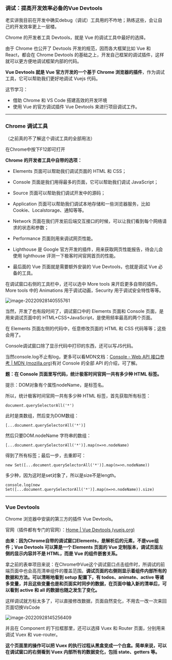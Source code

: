 ### 调试：提高开发效率必备的Vue Devtools

老实讲我目前在开发中确实debug（调试）工具用的不咋地；熟练这些，会让自己的开发效率更上一层楼。

Chrome 的开发者工具 Devtools，就是 Vue 的调试工具中最好的选择。

由于 Chrome 也公开了 Devtools 开发的规范，因而各大框架比如 Vue 和 React，都会在 Chrome Devtools 的基础之上，开发自己框架的调试插件，这样就可以更方便地调试框架内部的代码。

**Vue Devtools 就是 Vue 官方开发的一个基于 Chrome 浏览器的插件**，作为调试工具，它可以帮助我们更好地调试 Vuejs 代码。

这节学习：

* 借助 Chrome 和 VS Code 搭建高效的开发环境
* 使用 Vue 的官方调试插件 Vue Devtools 来进行项目调试工作。

<hr>

### Chrome 调试工具

（之前真的不了解这个调试工具的全部用法）

在Chrome中按下F12即可打开

**Chrome 的开发者工具中自带的选项：**

* Elements 页面可以帮助我们调试页面的 HTML 和 CSS；
* Console 页面是我们用得最多的页面，它可以帮助我们调试 JavaScript；
* Source 页面可以帮助我们调试开发中的源码；
* Application 页面可以帮助我们调试本地存储和一些浏览器服务，比如 Cookie、Localstorage、通知等等。
* Network 页面在我们开发前后端交互接口的时候，可以让我们看到每个网络请求的状态和参数；
* Performance 页面则用来调试网页性能。
* Lighthouse 是 Google 官方开发的插件，用来获取网页性能报告，待会儿会使用 lighthouse 评测一下极客时间官网首页的性能。

* 最后面的 Vue 页面就是需要额外安装的 Vue Devtools，也就是调试 Vue 必备的工具。



在调试窗口右侧的工具栏中，还可以选中 More tools 来开启更多自带的插件。More tools 中的 Animations 用于调试动画，Security 用于调试安全特性等等。

![image-20220928140555761](C:\Users\Dell\AppData\Roaming\Typora\typora-user-images\image-20220928140555761.png)

当然，开发了也有段时间了，调试窗口中的 Elements 页面和 Console 页面，是用来调试页面中的 HTML+CSS+JavaScript，是使用频率最高的两个页面。

在 Elements 页面左侧的代码中，任意修改页面的 HTML 和 CSS 代码等等；这些会用了。

Console调试窗口除了显示代码中打印的东西，还可以写JS代码。

当然console.log不止有log，更多可以看MDN文档：[Console - Web API 接口参考 | MDN (mozilla.org)](https://developer.mozilla.org/zh-CN/docs/Web/API/Console)有对 Console 的全部 API 的介绍，可了解。



**题：在 Console 页面里写代码，统计极客时间官网一共有多少种 HTML 标签。**

提示：DOM对象有个属性nodeName，是标签名。

所以，统计极客时间官网一共有多少种 HTML 标签，首先获取所有标签：

`document.querySelectorAll('*')`

此时是类数组，然后变为DOM数组：

`[...document.querySelectorAll('*')]`

然后只要DOM.nodeName 字符串的数组：

`[...document.querySelectorAll('*')].map(n=>n.nodeName)`

得到了所有标签；最后一步，去重即可：

`new Set([...document.querySelectorAll('*')].map(n=>n.nodeName))`

多少种，因为这时是set对象了，所以是size不是length。

`console.log(new Set([...document.querySelectorAll('*')].map(n=>n.nodeName)).size)`



<hr>

### Vue Devtools

Chrome 浏览器中安装的第三方的插件 Vue Devtools。

官网（插件都有专门的官网）：[Home | Vue Devtools (vuejs.org)](https://devtools.vuejs.org/)

**由来：因为Chrome自带的调试窗口Elements，是解析后的元素，不是vue组件；Vue Devtools 可以算是一个 Elements 页面的 Vue 定制版本，调试页面左侧的显示内容并不是 HTML，而是 Vue 的组件嵌套关系。**

拿之前的表单项目来说：在Chrome中Vue这个调试窗口点击组件时，所调试的前端页面中也会高亮清单组件的覆盖范围。**调试页面的右侧则显示着组件内部所有的数据和方法。可以清晰地看到 setup 配置下，有 todos、animate、active 等诸多变量，并且这些变量也是和页面实时同步的数据，在页面中输入新的清单后，可以看到 active 和 all 的数据也随之发生了变化。**

这样调试就方标太多了，可以直接修改数据，页面自然变化，不用去一改一次来回页面切换VsCode

![image-20220928145256409](C:\Users\Dell\AppData\Roaming\Typora\typora-user-images\image-20220928145256409.png)

并且在 Component 的下拉框那里，还可以选择 Vuex 和 Router 页面，分别用来调试 Vuex 和 vue-router。

**这个页面里的操作可以把 Vuex 的执行过程从黑盒变成一个白盒。简单来说，可以在调试窗口的右侧看到 Vuex 内部所有的数据变化，包括 state、getters 等。**


